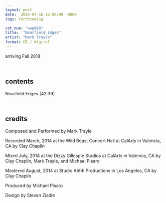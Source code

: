 ```yaml
---
layout: post
date:  2018-07-16 12:00:00 -0800
tags: forthcoming

cat_num: "awp008"
title:  "Nearfield Edges"
artist: "Mark Trayle"
format: CD / digital
---
```


arriving Fall 2018

<br/>

## contents

Nearfield Edges (42:39)

<br/>

## credits

Composed and Performed by Mark Trayle

Recorded March, 2014 at the Wild Beast Concert Hall at CalArts in Valencia, CA by Clay Chaplin

Mixed July, 2014 at the Dizzy Gillespie Studios at CalArts in Valencia, CA by Clay Chaplin, Mark Trayle, and Michael Pisaro

Mastered August, 2014 at Studio Ahhh Productions in Los Angeles, CA by Clay Chaplin

Produced by Michael Pisaro

Design by Steven Ziadie
